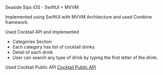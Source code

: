 Seaside Sips iOS - SwiftUI + MVVM

Implemented using SwiftUI with MVVM Architecture and used Combine framework.

Used Cocktail API and implemented 
-  Categories Section
-  Each category has list of cocktail drinks
-  Detail of each drink
-  User can search any type of drink by typing the first letter of the drink.

Used Cocktail Public API 
[Cocktail Public API](https://www.thecocktaildb.com/api.php)

